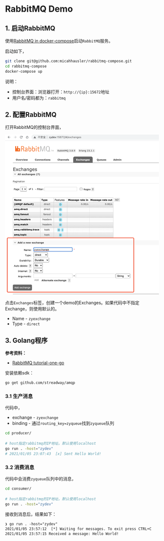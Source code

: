 # RabbitMQ Demo

## 1. 启动RabbitMQ

使用[RabbitMQ in docker-compose](https://github.com/micahhausler/rabbitmq-compose)启动`RabbitMQ`服务。

启动如下，

```bash
git clone git@github.com:micahhausler/rabbitmq-compose.git
cd rabbitmq-compose
docker-compose up
```

说明：

- 控制台界面：浏览器打开：`http://{ip}:15672`地址
- 用户名/密码都为：`rabbitmq`


## 2. 配置RabbitMQ

打开RabbitMQ的控制台界面，

![image-20210105232202313](images/image-20210105232202313.png)


点击`Exchanges`标签，创建一个demo的Exchanges。如果代码中不指定Exchange，则使用默认的。

- Name - `zyexchange`
- Type - `direct`


## 3. Golang程序

**参考资料：**

- [RabbitMQ tutorial-one-go](https://www.rabbitmq.com/tutorials/tutorial-one-go.html)


安装依赖sdk：

```bash
go get github.com/streadway/amqp
```

### 3.1 生产消息

代码中，

- exchange - `zyexchange`
- binding - 通过`routing_key=zyqueue`找到`zyqueue`队列

```bash
cd producer/

# host指定rabbitmq的IP地址。默认使用localhost
go run . -host="zydev"
# 2021/01/05 23:07:43  [x] Sent Hello World!
```

### 3.2 消费消息

代码中会消费`zyqueue`队列中的消息，

```bash
cd consumer/

# host指定rabbitmq的IP地址。默认使用localhost
go run . -host="zydev"
```

接收到消息后，结果如下：

```
❯ go run . -host="zydev"
2021/01/05 23:57:12  [*] Waiting for messages. To exit press CTRL+C
2021/01/05 23:57:15 Received a message: Hello World!
```

